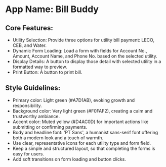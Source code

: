 # **App Name**: Bill Buddy

## Core Features:

- Utility Selection: Provide three options for utility bill payment: LECO, CEB, and Water.
- Dynamic Form Loading: Load a form with fields for Account No., Amount, Account Name, and Phone No. based on the selected utility.
- Display Details: A button to display those detail with selected utility in a formatted way to preview.
- Print Button: A button to print bill.

## Style Guidelines:

- Primary color: Light green (#A7D1AB), evoking growth and responsibility.
- Background color: Very light green (#F0FAF2), creating a calm and trustworthy ambiance.
- Accent color: Muted yellow (#D4AC0D) for important actions like submitting or confirming payments.
- Body and headline font: 'PT Sans', a humanist sans-serif font offering both a modern look and a touch of warmth.
- Use clear, representative icons for each utility type and form field.
- Keep a simple and structured layout, so that completing the forms is easy for users.
- Add soft transitions on form loading and button clicks.